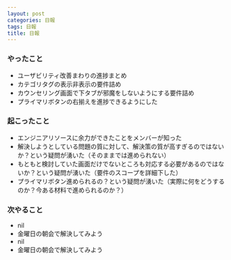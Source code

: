 ```yaml
---
layout: post
categories: 日報
tags: 日報
title: 日報
---
```


### やったこと
- ユーザビリティ改善まわりの進捗まとめ
- カテゴリタグの表示非表示の要件詰め
- カウンセリング画面で下タブが邪魔をしないようにする要件詰め
- プライマリボタンの右揃えを進捗できるようにした

### 起こったこと
- エンジニアリソースに余力ができたことをメンバーが知った
- 解決しようとしている問題の質に対して、解決策の質が高すぎるのではないか？という疑問が湧いた（そのままでは進められない）
- もともと検討していた画面だけでないところも対応する必要があるのではないか？という疑問が湧いた（要件のスコープを詳細下した）
- プライマリボタン進められるの？という疑問が湧いた（実際に何をどうするのか？今ある材料で進められるのか？）

### 次やること
- nil
- 金曜日の朝会で解決してみよう
- nil
- 金曜日の朝会で解決してみよう
